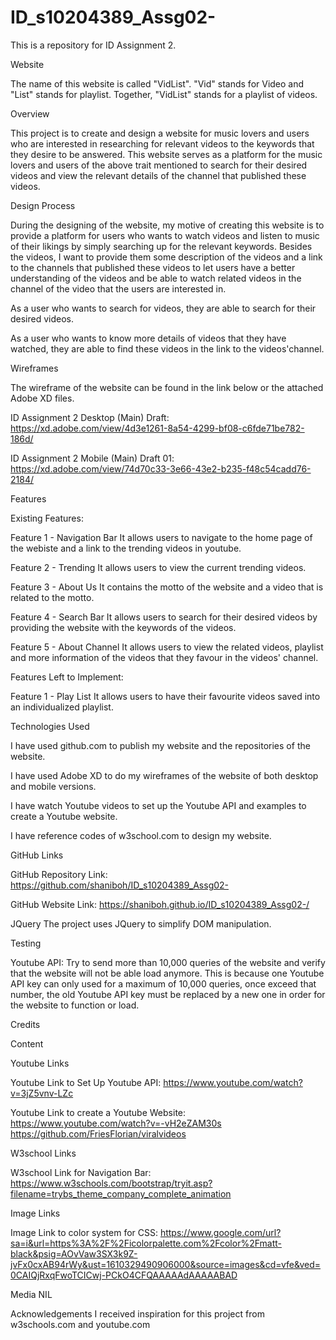 # ID_s10204389_Assg02-

This is a repository for ID Assignment 2.

Website

The name of this website is called "VidList". "Vid" stands for Video and "List" stands for playlist.
Together, "VidList" stands for a playlist of videos.

Overview

This project is to create and design a website for music lovers and users who are interested in researching for relevant videos to the keywords that they desire to be answered. This website serves as a platform for the music lovers and users of the above trait mentioned to search for their desired videos and view the relevant details of the channel that published these videos. 


Design Process

During the designing of the website, my motive of creating this website is to provide a platform for users who wants to watch videos and listen to music of their likings by simply searching up for the relevant keywords. Besides the videos, I want to provide them some description of the videos and a link to the channels that published these videos to let users have a better understanding of the videos and be able to watch related videos in the channel of the video that the users are interested in.

As a user who wants to search for videos, they are able to search for their desired videos.

As a user who wants to know more details of videos that they have watched, they are able to find these videos in the link to the videos'channel.

Wireframes

The wireframe of the website can be found in the link below or the attached Adobe XD files.

ID Assignment 2 Desktop (Main) Draft:
https://xd.adobe.com/view/4d3e1261-8a54-4299-bf08-c6fde71be782-186d/

ID Assignment 2 Mobile (Main) Draft 01:
https://xd.adobe.com/view/74d70c33-3e66-43e2-b235-f48c54cadd76-2184/



Features

Existing Features:

Feature 1 - Navigation Bar
It allows users to navigate to the home page of the webiste and a link to the trending videos in youtube.

Feature 2 - Trending
It allows users to view the current trending videos.

Feature 3 - About Us
It contains the motto of the website and a video that is related to the motto.

Feature 4 - Search Bar
It allows users to search for their desired videos by providing the website with the keywords of the videos.

Feature 5 - About Channel
It allows users to view the related videos, playlist and more information of the videos that they favour in the videos' channel.


Features Left to Implement:

Feature 1 - Play List
It allows users to have their favourite videos saved into an individualized playlist.

Technologies Used

I have used github.com to publish my website and the repositories of the website.

I have used Adobe XD to do my wireframes of the website of both desktop and mobile versions.

I have watch Youtube videos to set up the Youtube API and examples to create a Youtube website.

I have reference codes of w3school.com to design my website.

GitHub Links

GitHub Repository Link:
https://github.com/shaniboh/ID_s10204389_Assg02-

GitHub Website Link:
https://shaniboh.github.io/ID_s10204389_Assg02-/


JQuery
The project uses JQuery to simplify DOM manipulation.


Testing

Youtube API:
Try to send more than 10,000 queries of the website and verify that the website will not be able load anymore.
This is because one Youtube API key can only used for a maximum of 10,000 queries, once exceed that number, the old Youtube API key must be replaced by a new one in order for the website to function or load.


Credits

Content

Youtube Links

Youtube Link to Set Up Youtube API:
https://www.youtube.com/watch?v=3jZ5vnv-LZc

Youtube Link to create a Youtube Website:
https://www.youtube.com/watch?v=-vH2eZAM30s
https://github.com/FriesFlorian/viralvideos

W3school Links

W3school Link for Navigation Bar:
https://www.w3schools.com/bootstrap/tryit.asp?filename=trybs_theme_company_complete_animation

Image Links

Image Link to color system for CSS:
https://www.google.com/url?sa=i&url=https%3A%2F%2Ficolorpalette.com%2Fcolor%2Fmatt-black&psig=AOvVaw3SX3k9Z-jvFx0cxAB94rWy&ust=1610329490906000&source=images&cd=vfe&ved=0CAIQjRxqFwoTCICwj-PCkO4CFQAAAAAdAAAAABAD

Media
NIL

Acknowledgements
I received inspiration for this project from w3schools.com and youtube.com
